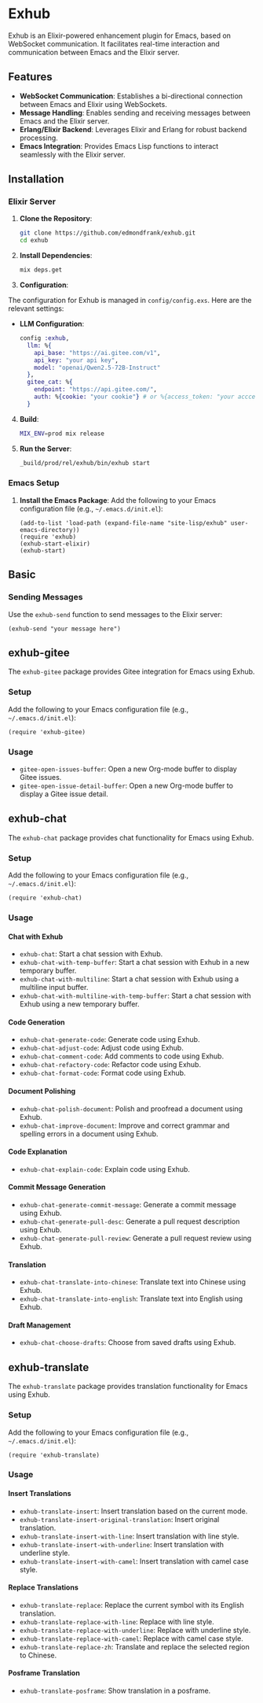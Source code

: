 # Exhub

Exhub is an Elixir-powered enhancement plugin for Emacs, based on WebSocket communication. It facilitates real-time interaction and communication between Emacs and the Elixir server.

## Features

- **WebSocket Communication**: Establishes a bi-directional connection between Emacs and Elixir using WebSockets.
- **Message Handling**: Enables sending and receiving messages between Emacs and the Elixir server.
- **Erlang/Elixir Backend**: Leverages Elixir and Erlang for robust backend processing.
- **Emacs Integration**: Provides Emacs Lisp functions to interact seamlessly with the Elixir server.

## Installation

### Elixir Server

1. **Clone the Repository**:
   ```bash
   git clone https://github.com/edmondfrank/exhub.git
   cd exhub
   ```

2. **Install Dependencies**:
   ```bash
   mix deps.get
   ```

3. **Configuration**:

The configuration for Exhub is managed in `config/config.exs`. Here are the relevant settings:

- **LLM Configuration**:
  ```elixir
  config :exhub,
    llm: %{
      api_base: "https://ai.gitee.com/v1",
      api_key: "your api key",
      model: "openai/Qwen2.5-72B-Instruct"
    },
    gitee_cat: %{
      endpoint: "https://api.gitee.com/",
      auth: %{cookie: "your cookie"} # or %{access_token: "your acccess token"}
    }
  ```

4. **Build**:
   ```bash
   MIX_ENV=prod mix release
   ```

5. **Run the Server**:
   ```bash
   _build/prod/rel/exhub/bin/exhub start
   ```

### Emacs Setup

1. **Install the Emacs Package**:
   Add the following to your Emacs configuration file (e.g., `~/.emacs.d/init.el`):
   ```elisp
   (add-to-list 'load-path (expand-file-name "site-lisp/exhub" user-emacs-directory))
   (require 'exhub)
   (exhub-start-elixir)
   (exhub-start)
   ```

## Basic

### Sending Messages

Use the `exhub-send` function to send messages to the Elixir server:
```elisp
(exhub-send "your message here")
```

## exhub-gitee

The `exhub-gitee` package provides Gitee integration for Emacs using Exhub.

### Setup

Add the following to your Emacs configuration file (e.g., `~/.emacs.d/init.el`):
```elisp
(require 'exhub-gitee)
```

### Usage

- `gitee-open-issues-buffer`: Open a new Org-mode buffer to display Gitee issues.
- `gitee-open-issue-detail-buffer`: Open a new Org-mode buffer to display a Gitee issue detail.

## exhub-chat

The `exhub-chat` package provides chat functionality for Emacs using Exhub.

### Setup

Add the following to your Emacs configuration file (e.g., `~/.emacs.d/init.el`):
```elisp
(require 'exhub-chat)
```

### Usage

#### Chat with Exhub

- `exhub-chat`: Start a chat session with Exhub.
- `exhub-chat-with-temp-buffer`: Start a chat session with Exhub in a new temporary buffer.
- `exhub-chat-with-multiline`: Start a chat session with Exhub using a multiline input buffer.
- `exhub-chat-with-multiline-with-temp-buffer`: Start a chat session with Exhub using a new temporary buffer.

#### Code Generation

- `exhub-chat-generate-code`: Generate code using Exhub.
- `exhub-chat-adjust-code`: Adjust code using Exhub.
- `exhub-chat-comment-code`: Add comments to code using Exhub.
- `exhub-chat-refactory-code`: Refactor code using Exhub.
- `exhub-chat-format-code`: Format code using Exhub.

#### Document Polishing

- `exhub-chat-polish-document`: Polish and proofread a document using Exhub.
- `exhub-chat-improve-document`: Improve and correct grammar and spelling errors in a document using Exhub.

#### Code Explanation

- `exhub-chat-explain-code`: Explain code using Exhub.

#### Commit Message Generation

- `exhub-chat-generate-commit-message`: Generate a commit message using Exhub.
- `exhub-chat-generate-pull-desc`: Generate a pull request description using Exhub.
- `exhub-chat-generate-pull-review`: Generate a pull request review using Exhub.

#### Translation

- `exhub-chat-translate-into-chinese`: Translate text into Chinese using Exhub.
- `exhub-chat-translate-into-english`: Translate text into English using Exhub.

#### Draft Management

- `exhub-chat-choose-drafts`: Choose from saved drafts using Exhub.

## exhub-translate

The `exhub-translate` package provides translation functionality for Emacs using Exhub.

### Setup

Add the following to your Emacs configuration file (e.g., `~/.emacs.d/init.el`):
```elisp
(require 'exhub-translate)
```

### Usage

#### Insert Translations

- `exhub-translate-insert`: Insert translation based on the current mode.
- `exhub-translate-insert-original-translation`: Insert original translation.
- `exhub-translate-insert-with-line`: Insert translation with line style.
- `exhub-translate-insert-with-underline`: Insert translation with underline style.
- `exhub-translate-insert-with-camel`: Insert translation with camel case style.

#### Replace Translations

- `exhub-translate-replace`: Replace the current symbol with its English translation.
- `exhub-translate-replace-with-line`: Replace with line style.
- `exhub-translate-replace-with-underline`: Replace with underline style.
- `exhub-translate-replace-with-camel`: Replace with camel case style.
- `exhub-translate-replace-zh`: Translate and replace the selected region to Chinese.

#### Posframe Translation

- `exhub-translate-posframe`: Show translation in a posframe.


